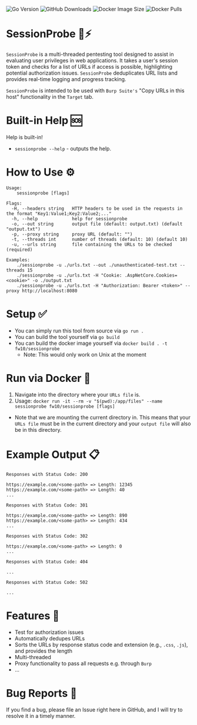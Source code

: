 ![Go Version](https://img.shields.io/github/go-mod/go-version/fw10/sessionprobe)
![GitHub Downloads](https://img.shields.io/github/downloads/fw10/sessionprobe/total)
![Docker Image Size](https://img.shields.io/docker/image-size/fw10/sessionprobe/latest)
![Docker Pulls](https://img.shields.io/docker/pulls/fw10/sessionprobe)

# SessionProbe 🚀⚡

`SessionProbe` is a multi-threaded pentesting tool designed to assist in evaluating user privileges in web applications. It takes a user's session token and checks for a list of URLs if access is possible, highlighting potential authorization issues. `SessionProbe` deduplicates URL lists and provides real-time logging and progress tracking.

`SessionProbe` is intended to be used with `Burp Suite's` "Copy URLs in this host" functionality in the `Target` tab. 

# Built-in Help 🆘

Help is built-in!

- `sessionprobe --help` - outputs the help.

# How to Use ⚙

```text
Usage:
    sessionprobe [flags]

Flags:
  -H, --headers string   HTTP headers to be used in the requests in the format "Key1:Value1;Key2:Value2;..."
  -h, --help             help for sessionprobe
  -o, --out string       output file (default: output.txt) (default "output.txt")
  -p, --proxy string     proxy URL (default: "")
  -t, --threads int      number of threads (default: 10) (default 10)
  -u, --urls string      file containing the URLs to be checked (required)

Examples:
    ./sessionprobe -u ./urls.txt --out ./unauthenticated-test.txt --threads 15
    ./sessionprobe -u ./urls.txt -H "Cookie: .AspNetCore.Cookies=<cookie>" -o ./output.txt
    ./sessionprobe -u ./urls.txt -H "Authorization: Bearer <token>" --proxy http://localhost:8080
```

# Setup ✅

- You can simply run this tool from source via `go run .` 
- You can build the tool yourself via `go build`
- You can build the docker image yourself via `docker build . -t fw10/sessionprobe`
  - Note: This would only work on Unix at the moment

# Run via Docker 🐳

1. Navigate into the directory where your `URLs file` is.
2. Usage: `docker run -it --rm -v "$(pwd):/app/files" --name sessionprobe fw10/sessionprobe [flags]`
  - Note that we are mounting the current directory in. This means that your `URLs file` must be in the current directory and your `output file` will also be in this directory.

# Example Output 📋

```
Responses with Status Code: 200

https://example.com/<some-path> => Length: 12345
https://example.com/<some-path> => Length: 40
...

Responses with Status Code: 301

https://example.com/<some-path> => Length: 890
https://example.com/<some-path> => Length: 434
...

Responses with Status Code: 302

https://example.com/<some-path> => Length: 0
...

Responses with Status Code: 404

...

Responses with Status Code: 502

...

```

# Features 🔎 

- Test for authorization issues
- Automatically dedupes URLs
- Sorts the URLs by response status code and extension (e.g., `.css`, `.js`), and provides the length
- Multi-threaded
- Proxy functionality to pass all requests e.g. through `Burp`
- ...

# Bug Reports 🐞

If you find a bug, please file an Issue right here in GitHub, and I will try to resolve it in a timely manner.
